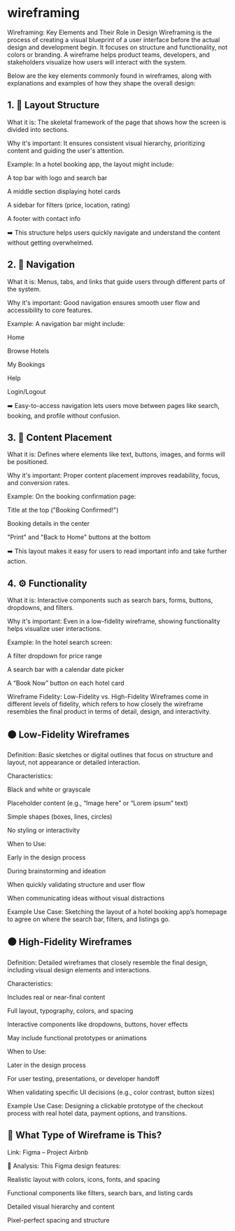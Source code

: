 # wireframing
Wireframing: Key Elements and Their Role in Design
Wireframing is the process of creating a visual blueprint of a user interface before the actual design and development begin. It focuses on structure and functionality, not colors or branding. A wireframe helps product teams, developers, and stakeholders visualize how users will interact with the system.

Below are the key elements commonly found in wireframes, along with explanations and examples of how they shape the overall design:

## 1. 🧭 Layout Structure
What it is:
The skeletal framework of the page that shows how the screen is divided into sections.

Why it's important:
It ensures consistent visual hierarchy, prioritizing content and guiding the user's attention.

Example:
In a hotel booking app, the layout might include:

A top bar with logo and search bar

A middle section displaying hotel cards

A sidebar for filters (price, location, rating)

A footer with contact info

➡️ This structure helps users quickly navigate and understand the content without getting overwhelmed.

## 2. 🔗 Navigation
What it is:
Menus, tabs, and links that guide users through different parts of the system.

Why it's important:
Good navigation ensures smooth user flow and accessibility to core features.

Example:
A navigation bar might include:

Home

Browse Hotels

My Bookings

Help

Login/Logout

➡️ Easy-to-access navigation lets users move between pages like search, booking, and profile without confusion.

## 3. 📝 Content Placement
What it is:
Defines where elements like text, buttons, images, and forms will be positioned.

Why it's important:
Proper content placement improves readability, focus, and conversion rates.

Example:
On the booking confirmation page:

Title at the top ("Booking Confirmed!")

Booking details in the center

"Print" and "Back to Home" buttons at the bottom

➡️ This layout makes it easy for users to read important info and take further action.

## 4. ⚙️ Functionality
What it is:
Interactive components such as search bars, forms, buttons, dropdowns, and filters.

Why it's important:
Even in a low-fidelity wireframe, showing functionality helps visualize user interactions.

Example:
In the hotel search screen:

A filter dropdown for price range

A search bar with a calendar date picker

A “Book Now” button on each hotel card


Wireframe Fidelity: Low-Fidelity vs. High-Fidelity
Wireframes come in different levels of fidelity, which refers to how closely the wireframe resembles the final product in terms of detail, design, and interactivity.

## 🟤 Low-Fidelity Wireframes
Definition:
Basic sketches or digital outlines that focus on structure and layout, not appearance or detailed interaction.

Characteristics:

Black and white or grayscale

Placeholder content (e.g., “Image here” or “Lorem ipsum” text)

Simple shapes (boxes, lines, circles)

No styling or interactivity

When to Use:

Early in the design process

During brainstorming and ideation

When quickly validating structure and user flow

When communicating ideas without visual distractions

Example Use Case:
Sketching the layout of a hotel booking app’s homepage to agree on where the search bar, filters, and listings go.

## ⚫ High-Fidelity Wireframes
Definition:
Detailed wireframes that closely resemble the final design, including visual design elements and interactions.

Characteristics:

Includes real or near-final content

Full layout, typography, colors, and spacing

Interactive components like dropdowns, buttons, hover effects

May include functional prototypes or animations

When to Use:

Later in the design process

For user testing, presentations, or developer handoff

When validating specific UI decisions (e.g., color contrast, button sizes)

Example Use Case:
Designing a clickable prototype of the checkout process with real hotel data, payment options, and transitions.

## 🧾 What Type of Wireframe is This?
Link: Figma – Project Airbnb

🔎 Analysis:
This Figma design features:

Realistic layout with colors, icons, fonts, and spacing

Functional components like filters, search bars, and listing cards

Detailed visual hierarchy and content

Pixel-perfect spacing and structure
